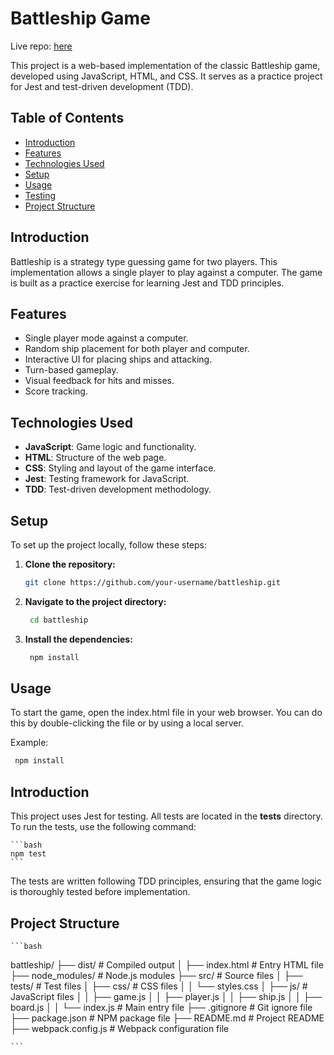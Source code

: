 # Battleship Game

Live repo: [here](https://h-yau.github.io/battleship/)

This project is a web-based implementation of the classic Battleship game, developed using JavaScript, HTML, and CSS. It serves as a practice project for Jest and test-driven development (TDD).

## Table of Contents

- [Introduction](#introduction)
- [Features](#features)
- [Technologies Used](#technologies-used)
- [Setup](#setup)
- [Usage](#usage)
- [Testing](#testing)
- [Project Structure](#project-structure)

## Introduction

Battleship is a strategy type guessing game for two players. This implementation allows a single player to play against a computer. The game is built as a practice exercise for learning Jest and TDD principles.

## Features

- Single player mode against a computer.
- Random ship placement for both player and computer.
- Interactive UI for placing ships and attacking.
- Turn-based gameplay.
- Visual feedback for hits and misses.
- Score tracking.

## Technologies Used

- **JavaScript**: Game logic and functionality.
- **HTML**: Structure of the web page.
- **CSS**: Styling and layout of the game interface.
- **Jest**: Testing framework for JavaScript.
- **TDD**: Test-driven development methodology.

## Setup

To set up the project locally, follow these steps:

1. **Clone the repository:**

   ```bash
   git clone https://github.com/your-username/battleship.git

   ```

2. **Navigate to the project directory:**

   ```bash
    cd battleship

   ```

3. **Install the dependencies:**
   ```bash
    npm install
   ```

## Usage

To start the game, open the index.html file in your web browser. You can do this by double-clicking the file or by using a local server.

Example:

   ```bash
    npm install
   ```

## Introduction

This project uses Jest for testing. All tests are located in the **tests** directory. To run the tests, use the following command:

    ```bash
    npm test
    ```

The tests are written following TDD principles, ensuring that the game logic is thoroughly tested before implementation.

## Project Structure

    ```bash

battleship/
├── dist/ # Compiled output
│ ├── index.html # Entry HTML file
├── node_modules/ # Node.js modules
├── src/ # Source files
│ ├── tests/ # Test files
│ ├── css/ # CSS files
│ │ └── styles.css
│ ├── js/ # JavaScript files
│ │ ├── game.js
│ │ ├── player.js
│ │ ├── ship.js
│ │ ├── board.js
│ │ └── index.js # Main entry file
├── .gitignore # Git ignore file
├── package.json # NPM package file
├── README.md # Project README
├── webpack.config.js # Webpack configuration file

    ```
